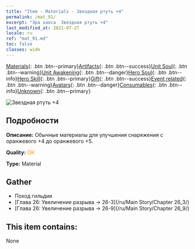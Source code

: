 ```yaml
---
title: "Item - Materials - Звездная ртуть +4"
permalink: /mat_91/
excerpt: "Эра хаоса  Звездная ртуть +4"
last_modified_at: 2021-07-27
locale: ru
ref: "mat_91.md"
toc: false
classes: wide
---
```

 [Materials](/ItemsRU/){: .btn .btn--primary}[Artifacts](/ItemsRU/Artifacts/){: .btn .btn--success}[Unit Soul](/ItemsRU/UnitSoul/){: .btn .btn--warning}[Unit Awakening](/ItemsRU/UnitAwakening/){: .btn .btn--danger}[Hero Soul](/ItemsRU/HeroSoul/){: .btn .btn--info}[Hero Skill](/ItemsRU/HeroSkill/){: .btn .btn--primary}[Gift](/ItemsRU/Gift/){: .btn .btn--success}[Event related](/ItemsRU/Events/){: .btn .btn--warning}[Avatars](/ItemsRU/Avatars/){: .btn .btn--danger}[Consumables](/ItemsRU/Consumables/){: .btn .btn--info}[Unknown](/ItemsRU/Unknown/){: .btn .btn--primary}

 ![Звездная ртуть +4](/images/t/i_cailiao_shuiyin3.png)

## Подробности
 **Описание:** Обычные материалы для улучшения снаряжения c оранжевого +4 до оранжевого +5.

 **Quality:** <span style="color: #FF8C00">OK</span>

 **Type:** Material

## Gather

*    Поход гильдии 
*    [Глава 26: Увеличение разрыва -> 26-3](/ru/Main Story/Chapter 26_3/) 
*    [Глава 26: Увеличение разрыва -> 26-9](/ru/Main Story/Chapter 26_9/) 

## This item contains:

  None

